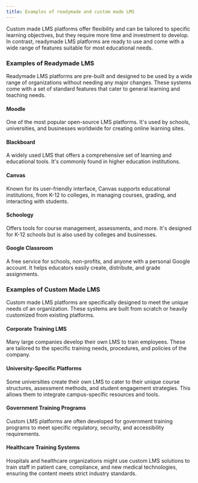 ```yaml
---
title: Examples of readymade and custom made LMS
---
```


Custom made LMS platforms offer flexibility and can be tailored to specific learning objectives, but they require more time and investment to develop. In contrast, readymade LMS platforms are ready to use and come with a wide range of features suitable for most educational needs.

### Examples of Readymade LMS

Readymade LMS platforms are pre-built and designed to be used by a wide range of organizations without needing any major changes. These systems come with a set of standard features that cater to general learning and teaching needs.

#### Moodle

One of the most popular open-source LMS platforms. It's used by schools, universities, and businesses worldwide for creating online learning sites.

#### Blackboard

A widely used LMS that offers a comprehensive set of learning and educational tools. It's commonly found in higher education institutions.

#### Canvas

Known for its user-friendly interface, Canvas supports educational institutions, from K-12 to colleges, in managing courses, grading, and interacting with students.

#### Schoology

Offers tools for course management, assessments, and more. It's designed for K-12 schools but is also used by colleges and businesses.

#### Google Classroom

A free service for schools, non-profits, and anyone with a personal Google account. It helps educators easily create, distribute, and grade assignments.

### Examples of Custom Made LMS

Custom made LMS platforms are specifically designed to meet the unique needs of an organization. These systems are built from scratch or heavily customized from existing platforms.

#### Corporate Training LMS

Many large companies develop their own LMS to train employees. These are tailored to the specific training needs, procedures, and policies of the company.

#### University-Specific Platforms

Some universities create their own LMS to cater to their unique course structures, assessment methods, and student engagement strategies. This allows them to integrate campus-specific resources and tools.

#### Government Training Programs

Custom LMS platforms are often developed for government training programs to meet specific regulatory, security, and accessibility requirements.

#### Healthcare Training Systems

Hospitals and healthcare organizations might use custom LMS solutions to train staff in patient care, compliance, and new medical technologies, ensuring the content meets strict industry standards.
